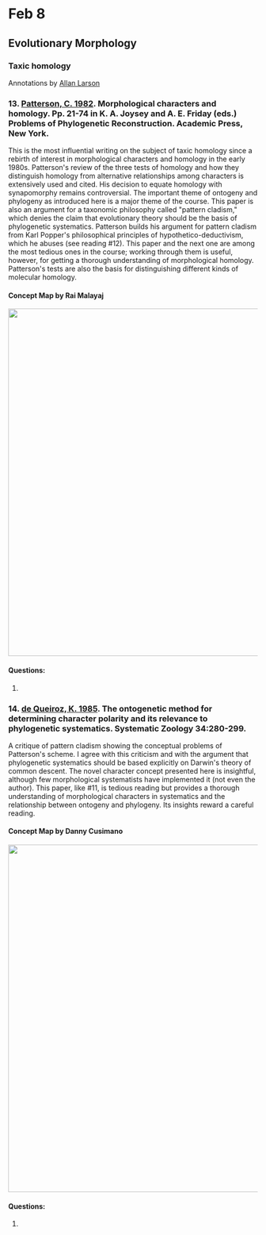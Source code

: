 # Feb 8

## Evolutionary Morphology

### Taxic homology

Annotations by [Allan Larson](https://biology.wustl.edu/people/allan-larson)  

###   13. [Patterson, C. 1982](https://drive.google.com/drive/u/0/folders/1ocqMPD5gX9xi4VQy_5OtU5wSyg-X8ftM). Morphological characters and homology. Pp. 21-74 in K. A. Joysey and A. E. Friday (eds.) Problems of Phylogenetic Reconstruction. Academic Press, New York.   

   This is the most influential writing on the subject of taxic homology since a rebirth of interest in morphological characters and homology in the early 1980s. Patterson's review of the three tests of homology and how they distinguish homology from alternative relationships among characters is extensively used and cited. His decision to equate homology with synapomorphy remains controversial. The important theme of ontogeny and phylogeny as introduced here is a major theme of the course. This paper is also an argument for a taxonomic philosophy called "pattern cladism," which denies the claim that evolutionary theory should be the basis of phylogenetic systematics. Patterson builds his argument for pattern cladism from Karl Popper's philosophical principles of hypothetico-deductivism, which he abuses (see reading #12). This paper and the next one are among the most tedious ones in the course; working through them is useful, however, for getting a thorough understanding of morphological homology. Patterson's tests are also the basis for distinguishing different kinds of molecular homology.

#### Concept Map by Rai Malayaj
<img width="700" src="Patterson1982_conceptmap_rm.png" >

#### Questions:
1. 


 ###  14. [de Queiroz, K. 1985](https://drive.google.com/drive/u/0/folders/1ocqMPD5gX9xi4VQy_5OtU5wSyg-X8ftM). The ontogenetic method for determining character polarity and its relevance to phylogenetic systematics. Systematic Zoology 34:280-299.     

   A critique of pattern cladism showing the conceptual problems of Patterson's scheme. I agree with this criticism and with the argument that phylogenetic systematics should be based explicitly on Darwin's theory of common descent. The novel character concept presented here is insightful, although few morphological systematists have implemented it (not even the author). This paper, like #11, is tedious reading but provides a thorough understanding of morphological characters in systematics and the relationship between ontogeny and phylogeny. Its insights reward a careful reading.

#### Concept Map by Danny Cusimano   
<img width="700" src="deQuieroz1985_conceptmap_dc.png" >

#### Questions:  
1. 